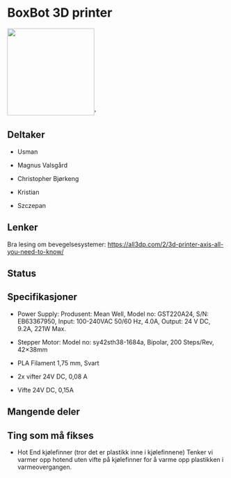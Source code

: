 # BoxBot 3D printer
<img src="https://i.imgur.com/pO3QQ80.jpg" width="200">'

## Deltaker
- Usman

- Magnus Valsgård

- Christopher Bjørkeng

- Kristian

- Szczepan

## Lenker
Bra lesing om bevegelsesystemer: https://all3dp.com/2/3d-printer-axis-all-you-need-to-know/


## Status

## Specifikasjoner

-	Power Supply: Produsent: Mean Well, Model no: GST220A24, S/N: EB63367950, Input: 100-240VAC 50/60 Hz, 4.0A, Output: 24 V DC, 9.2A, 221W Max.

-	Stepper Motor: Model no: sy42sth38-1684a, Bipolar, 200 Steps/Rev, 42×38mm

-	PLA Filament 
1,75 mm, Svart	

-	2x vifter 
24V DC, 0,08 A

-	Vifte
24V DC, 0,15A


## Mangende deler

## Ting som må fikses

- Hot End kjølefinner (tror det er plastikk inne i kjølefinnene) Tenker vi varmer opp hotend uten vifte på kjølefinner for å varme opp plastikken i varmeovergangen.
